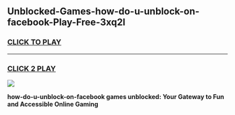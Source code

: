 
## Unblocked-Games-how-do-u-unblock-on-facebook-Play-Free-3xq2l
<h3>
<a href="https://premium76.site?title=how-do-u-unblock-on-facebook&ref=18A1">CLICK TO PLAY</a></h3>
<hr>

<h3>
<a href="https://premium76.site?title=how-do-u-unblock-on-facebook&ref=18A1">CLICK 2 PLAY</a>
  
</h3>

<a href="https://premium76.site?title=how-do-u-unblock-on-facebook&ref=18A1"><img src="https://clearcache.store/games.png"></a>


**how-do-u-unblock-on-facebook games unblocked: Your Gateway to Fun and Accessible Online Gaming**
